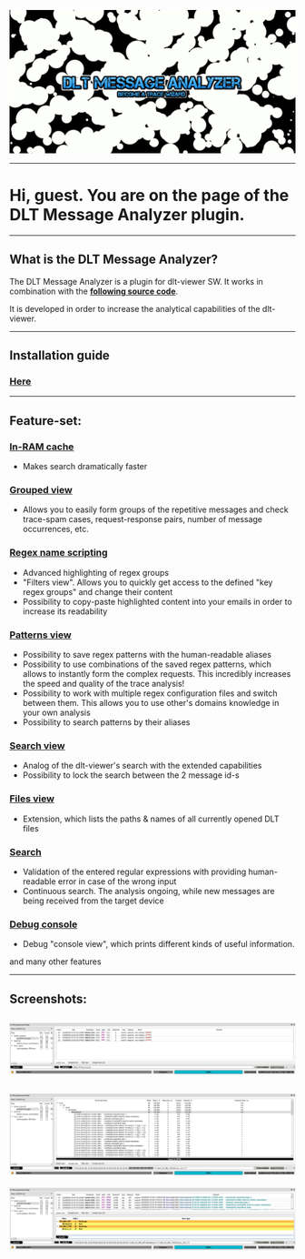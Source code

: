 ![DLT Message Analyzer logo](./md/DLTMessageAnalyzer_logo.png)

----

# Hi, guest. You are on the page of the DLT Message Analyzer plugin.

----

## What is the DLT Message Analyzer?

The DLT Message Analyzer is a plugin for dlt-viewer SW. It works in combination with the **[following source code](https://github.com/GENIVI/dlt-viewer)**.

It is developed in order to increase the analytical capabilities of the dlt-viewer.

----

## Installation guide

### [Here](./md/installation_guide/installation_guide.md)

----

## Feature-set:

### [In-RAM cache](./md/in_ram_cache/in_ram_cache.md)

- Makes search dramatically faster

### [Grouped view](./md/grouped_view/grouped_view.md)

- Allows you to easily form groups of the repetitive messages and check trace-spam cases, request-response pairs, number of message occurrences, etc.

### [Regex name scripting](./md/regex_name_scripting/regex_name_scripting.md)

- Advanced highlighting of regex groups
- "Filters view". Allows you to quickly get access to the defined "key regex groups" and change their content
- Possibility to copy-paste highlighted content into your emails in order to increase its readability

### [Patterns view](./md/patterns_view/patterns_view.md)

- Possibility to save regex patterns with the human-readable aliases
- Possibility to use combinations of the saved regex patterns, which allows to instantly form the complex requests. This incredibly increases the speed and quality of the trace analysis!
- Possibility to work with multiple regex configuration files and switch between them. This allows you to use other's domains knowledge in your own analysis
- Possibility to search patterns by their aliases

### [Search view](./md/search_view/search_view.md)

- Analog of the dlt-viewer's search with the extended capabilities
- Possibility to lock the search between the 2 message id-s

### [Files view](./md/files_view/files_view.md)

- Extension, which lists the paths & names of all currently opened DLT files

### [Search](./md/search/search.md)

- Validation of the entered regular expressions with providing human-readable error in case of the wrong input
- Continuous search. The analysis ongoing, while new messages are being received from the target device 

### [Debug console](./md/debug_console/debug_console.md)

- Debug "console view", which prints different kinds of useful information.

and many other features

----

## Screenshots:

![Screenshot of DLT Message Analyzer plugin - Search view](./md/DLTMessageAnalyzer_screenshot_SearchView.png)
----
![Screenshot of DLT Message Analyzer plugin - Grouped view](./md/DLTMessageAnalyzer_screenshot_GroupedView.png)
----
![Screenshot of DLT Message Analyzer plugin - Filters view](./md/DLTMessageAnalyzer_screenshot_FilterView.png)